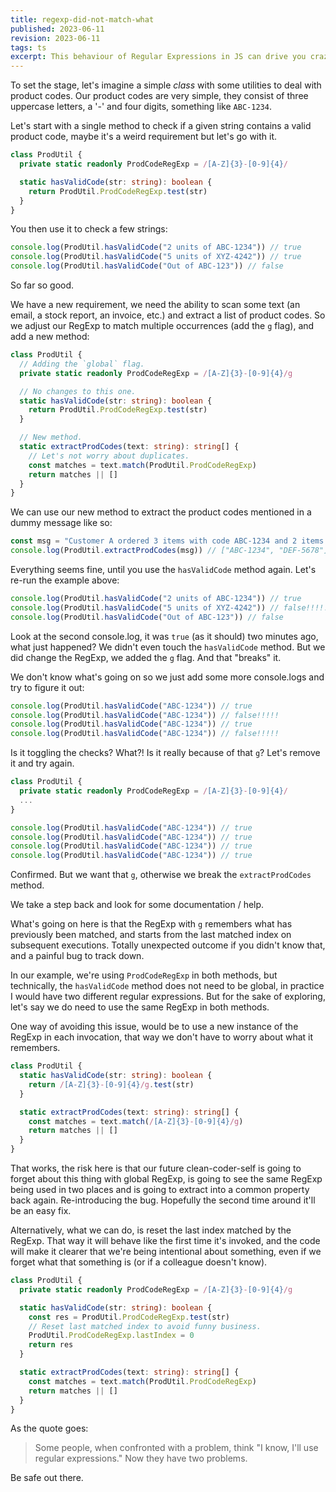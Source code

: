 ```yaml
---
title: regexp-did-not-match-what
published: 2023-06-11
revision: 2023-06-11
tags: ts
excerpt: This behaviour of Regular Expressions in JS can drive you crazy debugging. Beware!
---
```


To set the stage, let's imagine a simple _class_ with some utilities to deal with product codes.
Our product codes are very simple, they consist of three uppercase letters, a '-' and four digits, something like `ABC-1234`.

Let's start with a single method to check if a given string contains a valid product code,
maybe it's a weird requirement but let's go with it.

```typescript
class ProdUtil {
  private static readonly ProdCodeRegExp = /[A-Z]{3}-[0-9]{4}/

  static hasValidCode(str: string): boolean {
    return ProdUtil.ProdCodeRegExp.test(str)
  }
}
```

You then use it to check a few strings:

```typescript
console.log(ProdUtil.hasValidCode("2 units of ABC-1234")) // true
console.log(ProdUtil.hasValidCode("5 units of XYZ-4242")) // true
console.log(ProdUtil.hasValidCode("Out of ABC-123")) // false
```

So far so good.

We have a new requirement, we need the ability to scan some text (an email, a stock report, an invoice, etc.)
and extract a list of product codes. So we adjust our RegExp to match multiple occurrences (add the `g` flag), and add a new method:

```typescript
class ProdUtil {
  // Adding the `global` flag.
  private static readonly ProdCodeRegExp = /[A-Z]{3}-[0-9]{4}/g

  // No changes to this one.
  static hasValidCode(str: string): boolean {
    return ProdUtil.ProdCodeRegExp.test(str)
  }

  // New method.
  static extractProdCodes(text: string): string[] {
    // Let's not worry about duplicates.
    const matches = text.match(ProdUtil.ProdCodeRegExp)
    return matches || []
  }
}
```

We can use our new method to extract the product codes mentioned in a dummy message like so:

```typescript
const msg = "Customer A ordered 3 items with code ABC-1234 and 2 items with code DEF-5678"
console.log(ProdUtil.extractProdCodes(msg)) // ["ABC-1234", "DEF-5678"]
```

Everything seems fine, until you use the `hasValidCode` method again. Let's re-run the example above:

```typescript
console.log(ProdUtil.hasValidCode("2 units of ABC-1234")) // true
console.log(ProdUtil.hasValidCode("5 units of XYZ-4242")) // false!!!!!
console.log(ProdUtil.hasValidCode("Out of ABC-123")) // false
```

Look at the second console.log, it was `true` (as it should) two minutes ago, what just happened?
We didn't even touch the `hasValidCode` method. But we did change the RegExp, we added the `g` flag.
And that "breaks" it.

We don't know what's going on so we just add some more console.logs and try to figure it out:

```typescript
console.log(ProdUtil.hasValidCode("ABC-1234")) // true
console.log(ProdUtil.hasValidCode("ABC-1234")) // false!!!!!
console.log(ProdUtil.hasValidCode("ABC-1234")) // true
console.log(ProdUtil.hasValidCode("ABC-1234")) // false!!!!!
```

Is it toggling the checks? What?! Is it really because of that `g`? Let's remove it and try again.

```typescript
class ProdUtil {
  private static readonly ProdCodeRegExp = /[A-Z]{3}-[0-9]{4}/
  ...
}

console.log(ProdUtil.hasValidCode("ABC-1234")) // true
console.log(ProdUtil.hasValidCode("ABC-1234")) // true
console.log(ProdUtil.hasValidCode("ABC-1234")) // true
console.log(ProdUtil.hasValidCode("ABC-1234")) // true
```

Confirmed. But we want that `g`, otherwise we break the `extractProdCodes` method.

We take a step back and look for some documentation / help.

What's going on here is that the RegExp with `g` remembers what has previously been matched,
and starts from the last matched index on subsequent executions.
Totally unexpected outcome if you didn't know that, and a painful bug to track down.

In our example, we're using `ProdCodeRegExp` in both methods, but technically, the `hasValidCode` method does
not need to be global, in practice I would have two different regular expressions.
But for the sake of exploring, let's say we do need to use the same RegExp in both methods.

One way of avoiding this issue, would be to use a new instance of the RegExp in each invocation,
that way we don't have to worry about what it remembers.

```typescript
class ProdUtil {
  static hasValidCode(str: string): boolean {
    return /[A-Z]{3}-[0-9]{4}/g.test(str)
  }

  static extractProdCodes(text: string): string[] {
    const matches = text.match(/[A-Z]{3}-[0-9]{4}/g)
    return matches || []
  }
}
```

That works, the risk here is that our future clean-coder-self is going to forget about this thing
with global RegExp, is going to see the same RegExp being used in two places and is going to extract into
a common property back again. Re-introducing the bug. Hopefully the second time around it'll be an easy fix.

Alternatively, what we can do, is reset the last index matched by the RegExp. That way it will behave
like the first time it's invoked, and the code will make it clearer that we're being intentional about something,
even if we forget what that something is (or if a colleague doesn't know).

```typescript
class ProdUtil {
  private static readonly ProdCodeRegExp = /[A-Z]{3}-[0-9]{4}/g

  static hasValidCode(str: string): boolean {
    const res = ProdUtil.ProdCodeRegExp.test(str)
    // Reset last matched index to avoid funny business.
    ProdUtil.ProdCodeRegExp.lastIndex = 0
    return res
  }

  static extractProdCodes(text: string): string[] {
    const matches = text.match(ProdUtil.ProdCodeRegExp)
    return matches || []
  }
}
```

As the quote goes:

> Some people, when confronted with a problem, think "I know, I'll use regular expressions." Now they have two problems.

Be safe out there.
